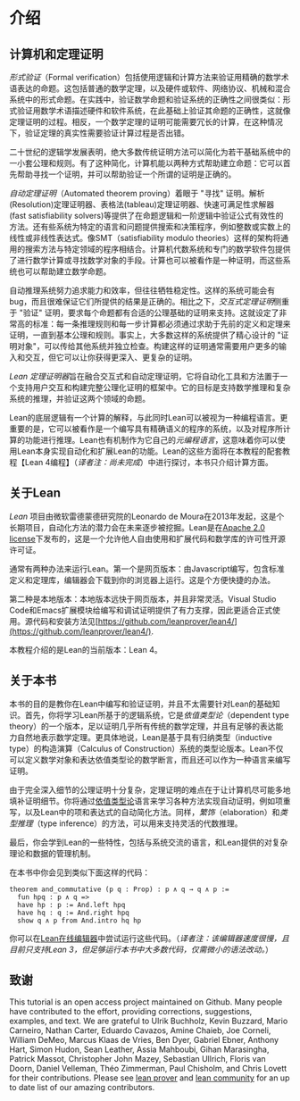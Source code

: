 介绍
============

计算机和定理证明
-----------------------------

*形式验证*（Formal verification）包括使用逻辑和计算方法来验证用精确的数学术语表达的命题。这包括普通的数学定理，以及硬件或软件、网络协议、机械和混合系统中的形式命题。在实践中，验证数学命题和验证系统的正确性之间很类似：形式验证用数学术语描述硬件和软件系统，在此基础上验证其命题的正确性，这就像定理证明的过程。相反，一个数学定理的证明可能需要冗长的计算，在这种情况下，验证定理的真实性需要验证计算过程是否出错。

二十世纪的逻辑学发展表明，绝大多数传统证明方法可以简化为若干基础系统中的一小套公理和规则。有了这种简化，计算机能以两种方式帮助建立命题：它可以首先帮助寻找一个证明，并可以帮助验证一个所谓的证明是正确的。

*自动定理证明*（Automated theorem proving）着眼于 "寻找" 证明。解析(Resolution)定理证明器、表格法(tableau)定理证明器、快速可满足性求解器(fast satisfiability solvers)等提供了在命题逻辑和一阶逻辑中验证公式有效性的方法。还有些系统为特定的语言和问题提供搜索和决策程序，例如整数或实数上的线性或非线性表达式。像SMT（satisfiability modulo theories）这样的架构将通用的搜索方法与特定领域的程序相结合。计算机代数系统和专门的数学软件包提供了进行数学计算或寻找数学对象的手段。计算也可以被看作是一种证明，而这些系统也可以帮助建立数学命题。

自动推理系统努力追求能力和效率，但往往牺牲稳定性。这样的系统可能会有bug，而且很难保证它们所提供的结果是正确的。相比之下，*交互式定理证明*侧重于 "验证" 证明，要求每个命题都有合适的公理基础的证明来支持。这就设定了非常高的标准：每一条推理规则和每一步计算都必须通过求助于先前的定义和定理来证明，一直到基本公理和规则。事实上，大多数这样的系统提供了精心设计的 "证明对象"，可以传给其他系统并独立检查。构建这样的证明通常需要用户更多的输入和交互，但它可以让你获得更深入、更复杂的证明。

*Lean 定理证明器*旨在融合交互式和自动定理证明，它将自动化工具和方法置于一个支持用户交互和构建完整公理化证明的框架中。它的目标是支持数学推理和复杂系统的推理，并验证这两个领域的命题。

Lean的底层逻辑有一个计算的解释，与此同时Lean可以被视为一种编程语言。更重要的是，它可以被看作是一个编写具有精确语义的程序的系统，以及对程序所计算的功能进行推理。Lean也有机制作为它自己的*元编程语言*，这意味着你可以使用Lean本身实现自动化和扩展Lean的功能。Lean的这些方面将在本教程的配套教程【Lean 4编程】（*译者注：尚未完成*）中进行探讨，本书只介绍计算方面。

关于Lean
----------

*Lean* 项目由微软雷德蒙德研究院的Leonardo de Moura在2013年发起，这是个长期项目，自动化方法的潜力会在未来逐步被挖掘。Lean是在[Apache 2.0 license](LICENSE)下发布的，这是一个允许他人自由使用和扩展代码和数学库的许可性开源许可证。

通常有两种办法来运行Lean。第一个是网页版本：由Javascript编写，包含标准定义和定理库，编辑器会下载到你的浏览器上运行。这是个方便快捷的办法。

第二种是本地版本：本地版本远快于网页版本，并且非常灵活。Visual Studio Code和Emacs扩展模块给编写和调试证明提供了有力支撑，因此更适合正式使用。源代码和安装方法见[https://github.com/leanprover/lean4/](https://github.com/leanprover/lean4/).

本教程介绍的是Lean的当前版本：Lean 4。

关于本书
---------------

本书的目的是教你在Lean中编写和验证证明，并且不太需要针对Lean的基础知识。首先，你将学习Lean所基于的逻辑系统，它是*依值类型论*（dependent type theory）的一个版本，足以证明几乎所有传统的数学定理，并且有足够的表达能力自然地表示数学定理。更具体地说，Lean是基于具有归纳类型（inductive type）的构造演算（Calculus of Construction）系统的类型论版本。Lean不仅可以定义数学对象和表达依值类型论的数学断言，而且还可以作为一种语言来编写证明。

由于完全深入细节的公理证明十分复杂，定理证明的难点在于让计算机尽可能多地填补证明细节。你将通过[依值类型论](dependent_type_theory.md)语言来学习各种方法实现自动证明，例如项重写，以及Lean中的项和表达式的自动简化方法。同样，*繁饰*（elaboration）和*类型推理*（type inference）的方法，可以用来支持灵活的代数推理。

最后，你会学到Lean的一些特性，包括与系统交流的语言，和Lean提供的对复杂理论和数据的管理机制。

在本书中你会见到类似下面这样的代码：

```lean
theorem and_commutative (p q : Prop) : p ∧ q → q ∧ p :=
  fun hpq : p ∧ q =>
  have hp : p := And.left hpq
  have hq : q := And.right hpq
  show q ∧ p from And.intro hq hp
```

你可以在[Lean在线编辑器](https://leanprover-community.github.io/lean-web-editor/#)中尝试运行这些代码。（*译者注：该编辑器速度很慢，且目前只支持Lean 3，但足够运行本书中大多数代码，仅需微小的语法改动。*）


致谢
---------------

This tutorial is an open access project maintained on Github. Many people have contributed to the effort, providing
corrections, suggestions, examples, and text. We are grateful to Ulrik Buchholz, Kevin Buzzard, Mario Carneiro, Nathan
Carter, Eduardo Cavazos, Amine Chaieb, Joe Corneli, William DeMeo, Marcus Klaas de Vries, Ben Dyer, Gabriel Ebner,
Anthony Hart, Simon Hudon, Sean Leather, Assia Mahboubi, Gihan Marasingha, Patrick Massot, Christopher John Mazey,
Sebastian Ullrich, Floris van Doorn, Daniel Velleman, Théo Zimmerman, Paul Chisholm, and Chris Lovett for their contributions.  Please see [lean prover](https://github.com/leanprover/) and [lean community](https://github.com/leanprover-community/) for an up to date list
of our amazing contributors.
